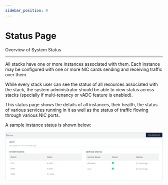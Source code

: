 ```yaml
---
sidebar_position: 9
---
```


# Status Page

Overview of System Status

---

All stacks have one or more instances associated with them. Each instance may be configured with one or more NIC cards sending and receiving traffic over them.

While every stack user can see the status of all resources associated with the stack, the system administrator should be able to view status across stacks (specially if multi-tenancy or vADC feature is enabled).

This status page shows the details of all instances, their health, the status of various services running in it as well as the status of traffic flowing through various NIC ports.

A sample instance status is shown below:

![stack-page](/img/platform/stackstatus1.png)